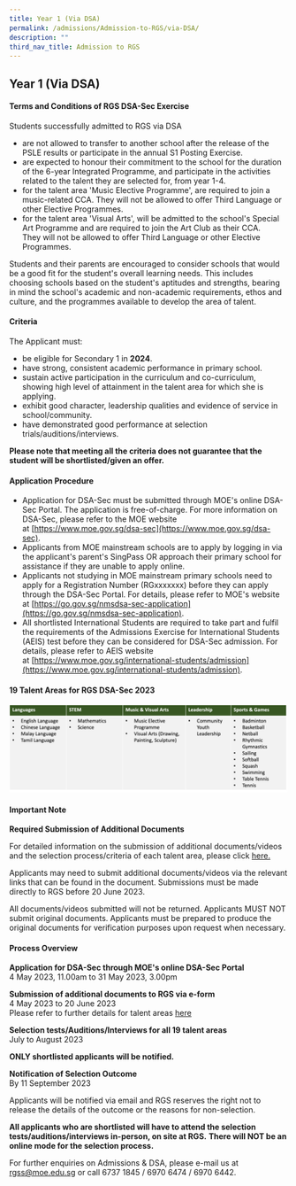 ```yaml
---
title: Year 1 (Via DSA)
permalink: /admissions/Admission-to-RGS/via-DSA/
description: ""
third_nav_title: Admission to RGS
---
```

## Year 1 (Via DSA)

#### Terms and Conditions of RGS DSA-Sec Exercise

Students successfully admitted to RGS via DSA

*   are not allowed to transfer to another school after the release of the PSLE results or participate in the annual S1 Posting Exercise.
*   are expected to honour their commitment to the school for the duration of the 6-year Integrated Programme, and participate in the activities related to the talent they are selected for, from year 1-4.
*   for the talent area 'Music Elective Programme', are required to join a music-related CCA. They&nbsp;will not&nbsp;be allowed to offer Third Language or other Elective Programmes.
*   for the talent area 'Visual Arts', will be admitted to the school's Special Art Programme and are required to join the Art Club as their CCA. They&nbsp;will not&nbsp;be allowed to offer Third Language or other Elective Programmes.

Students and their parents are encouraged to consider schools that would be a good fit for the student's overall learning needs. This includes choosing&nbsp;schools based on the student's aptitudes and strengths, bearing in mind the school's academic and non-academic requirements, ethos and culture, and the programmes available to develop the area of talent.

#### Criteria

The Applicant must:

*   be eligible for Secondary 1 in&nbsp;**2024**.
*   have strong, consistent academic performance in primary school.
*   sustain active participation in the curriculum and co-curriculum, showing high level of attainment in the talent area for which she is applying.
*   exhibit good character, leadership qualities and evidence of service in school/community.
*   have demonstrated good performance at selection trials/auditions/interviews.

**Please note that meeting all the criteria does not guarantee that the student will be shortlisted/given an offer.**

#### Application Procedure

*   Application for DSA-Sec must be submitted through MOE's online DSA-Sec Portal. The application is free-of-charge. For more information on DSA-Sec, please refer to the MOE website at&nbsp;[https://www.moe.gov.sg/dsa-sec](https://www.moe.gov.sg/dsa-sec).
*   Applicants from MOE mainstream schools are to apply by logging in via the applicant's parent's SingPass OR approach their primary school for assistance if they are unable to apply online.
*   Applicants&nbsp;not&nbsp;studying in MOE mainstream primary schools need to apply for a Registration Number (RGxxxxxxx) before they can apply through the DSA-Sec Portal. For details, please refer to MOE's website at&nbsp;[https://go.gov.sg/nmsdsa-sec-application](https://go.gov.sg/nmsdsa-sec-application).
*   All shortlisted International Students are required to take part and fulfil the requirements of the Admissions Exercise for International Students (AEIS) test before they can be considered for DSA-Sec admission. For details, please refer to AEIS website at&nbsp;[https://www.moe.gov.sg/international-students/admission](https://www.moe.gov.sg/international-students/admission).

#### 19 Talent Areas for RGS DSA-Sec 2023

![](/images/dsatalentareas.png)

#### Important Note

**Required Submission of Additional Documents**
<br>

For detailed information on the submission of additional documents/videos and the selection process/criteria of each talent area, please click [here.](/files/2023%20webpage%20rgs-dsa_talentinfo%20(020523).pdf)

Applicants may need to submit additional documents/videos via the relevant links that can be found in the document.  Submissions must be made directly to RGS before 20 June 2023. 

All documents/videos submitted will not be returned. Applicants MUST NOT submit original documents. Applicants must be prepared to produce the original documents for verification purposes upon request when necessary.


#### Process Overview

**Application for DSA-Sec through MOE's online DSA-Sec Portal**  
4 May 2023, 11.00am to 31 May 2023, 3.00pm  

**Submission of additional documents to RGS via e-form**  
4 May 2023 to 20 June 2023  <br>
Please refer to further details for talent areas [here](/files/2023%20webpage%20rgs-dsa_talentinfo%20(020523).pdf)

**Selection tests/Auditions/Interviews for all 19 talent areas**  
July to August 2023 

**ONLY shortlisted applicants will be notified.**

**Notification of Selection Outcome**  
By 11 September 2023  

Applicants will be notified via email and RGS reserves the right not to release the details of the outcome or the reasons for non-selection.  

**All applicants who are shortlisted will have to attend the selection tests/auditions/interviews in-person, on site at RGS.** **There will NOT be an online mode for the selection process.**

For further enquiries on Admissions &amp; DSA, please e-mail us at rgss@moe.edu.sg or call 6737 1845 / 6970 6474 / 6970 6442.